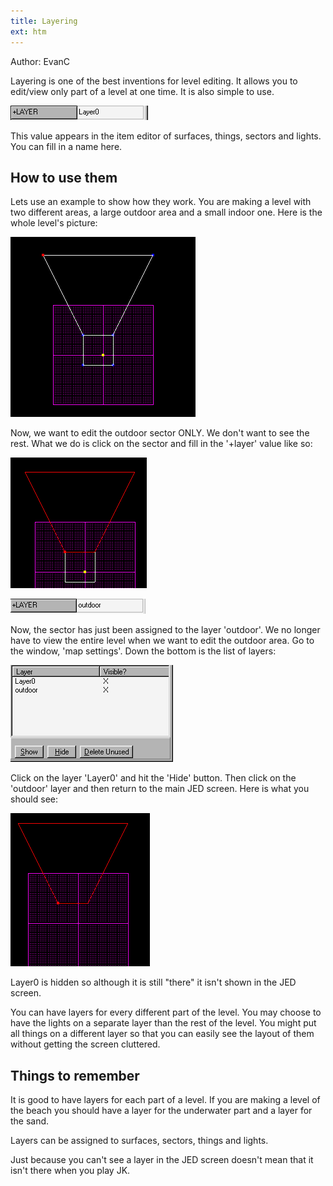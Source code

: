 ```yaml
---
title: Layering
ext: htm
---
```


Author: EvanC

Layering is one of the best inventions for level editing. It allows you
to edit/view only part of a level at one time. It is also simple to
use.  
  

![](images/layer.gif)

  
  
This value appears in the item editor of surfaces, things, sectors and
lights. You can fill in a name here.  
  
## How to use them  
Lets use an example to show how they work. You are making a level with
two different areas, a large outdoor area and a small indoor one. Here
is the whole level's picture:  
  

![](images/eglvl.gif)

  
  
Now, we want to edit the outdoor sector ONLY. We don't want to see the
rest. What we do is click on the sector and fill in the '+layer' value
like so:  
  

![](images/outstr.gif)

![](images/outlayr.gif)

  
  
Now, the sector has just been assigned to the layer 'outdoor'. We no
longer have to view the entire level when we want to edit the outdoor
area. Go to the window, 'map settings'. Down the bottom is the list of
layers:  
  

![](images/lyrlist.gif)

  
  
Click on the layer 'Layer0' and hit the 'Hide' button. Then click on the
'outdoor' layer and then return to the main JED screen. Here is what you
should see:  
  

![](images/otlyre.gif)

  
  
Layer0 is hidden so although it is still "there" it isn't shown in the
JED screen.

You can have layers for every different part of the level. You may
choose to have the lights on a separate layer than the rest of the
level. You might put all things on a different layer so that you can
easily see the layout of them without getting the screen cluttered.  
  
## Things to remember

It is good to have layers for each part of a level. If you are making a
level of the beach you should have a layer for the underwater part and a
layer for the sand.

Layers can be assigned to surfaces, sectors, things and lights.

Just because you can't see a layer in the JED screen doesn't mean that
it isn't there when you play JK.

